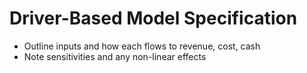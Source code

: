 # Driver-Based Model Specification
- Outline inputs and how each flows to revenue, cost, cash
- Note sensitivities and any non-linear effects
